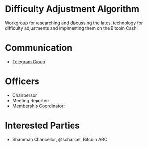 # Difficulty Adjustment Algorithm

Workgroup for researching and discussing the latest technology for difficulty
adjustments and implmenting them on the Bitcoin Cash.

# Communication

* [Telegram Group](https://t.me/joinchat/AAAAAERjh_ROwe8aohSKIA)

# Officers

 * Chairperson: 
 * Meeting Reporter:
 * Membership Coordinator: 

# Interested Parties

- Shammah Chancellor, @schancel, Bitcoin ABC
